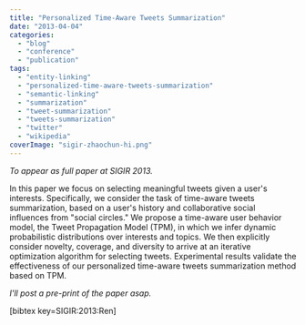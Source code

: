 ```yaml
---
title: "Personalized Time-Aware Tweets Summarization"
date: "2013-04-04"
categories:
  - "blog"
  - "conference"
  - "publication"
tags:
  - "entity-linking"
  - "personalized-time-aware-tweets-summarization"
  - "semantic-linking"
  - "summarization"
  - "tweet-summarization"
  - "tweets-summarization"
  - "twitter"
  - "wikipedia"
coverImage: "sigir-zhaochun-hi.png"
---
```


_To appear as full paper at SIGIR 2013._

In this paper we focus on selecting meaningful tweets given a user's interests. Specifically, we consider the task of time-aware tweets summarization, based on a user's history and collaborative social influences from "social circles." <!--more-->We propose a time-aware user behavior model, the Tweet Propagation Model (TPM), in which we infer dynamic probabilistic distributions over interests and topics. We then explicitly consider novelty, coverage, and diversity to arrive at an iterative optimization algorithm for selecting tweets. Experimental results validate the effectiveness of our personalized time-aware tweets summarization method based on TPM.

_I'll post a pre-print of the paper asap._

\[bibtex key=SIGIR:2013:Ren\]
